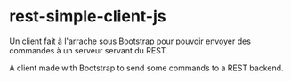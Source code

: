 rest-simple-client-js
=====================

Un client fait à l'arrache sous Bootstrap pour pouvoir envoyer des commandes à un serveur servant du REST.

A client made with Bootstrap to send some commands to a REST backend.
